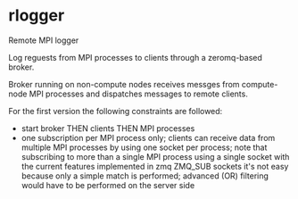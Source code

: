 rlogger
=======

Remote MPI logger

Log reguests from MPI processes to clients through a zeromq-based broker.

Broker running on non-compute nodes receives messges from compute-node
MPI processes and dispatches messages to remote clients.

For the first version the following constraints are followed:

* start broker THEN clients THEN MPI processes
* one subscription per MPI process only; clients can receive data from
  multiple MPI processes by using one socket per process; note that
  subscribing to more than a single MPI process using a single socket with 
  the current features implemented in zmq ZMQ_SUB sockets it's not easy because
  only a simple match is performed; advanced (OR) filtering would have to be
  performed on the server side 



